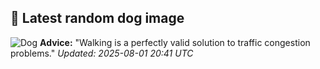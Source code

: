 ## 🐶 Latest random dog image
![Dog](https://images.dog.ceo/breeds/pyrenees/n02111500_260.jpg)
**Advice:** "Walking is a perfectly valid solution to traffic congestion problems."
*Updated: 2025-08-01 20:41 UTC*
